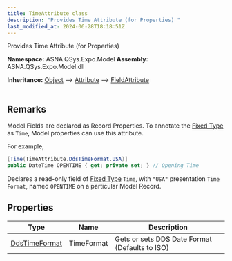 ```yaml
---
title: TimeAttribute class
description: "Provides Time Attribute (for Properties) "
last_modified_at: 2024-06-28T18:18:51Z
---
```


Provides Time Attribute (for Properties)

**Namespace:** ASNA.QSys.Expo.Model
**Assembly:** ASNA.QSys.Expo.Model.dll

**Inheritance:** [Object](https://docs.microsoft.com/en-us/dotnet/api/system.object) --> [Attribute](https://docs.microsoft.com/en-us/dotnet/api/system.attribute) --> [FieldAttribute](/reference/expo/qsys-expo-model/field-attribute.html)
<br>
<br>

## Remarks

Model Fields are declared as Record Properties. To annotate the [Fixed Type](/concepts/program-structure/qsys-fixedtypes.html) as `Time`, Model properties can use this attribute.

For example,

```cs
[Time(TimeAttribute.DdsTimeFormat.USA)]
public DateTime OPENTIME { get; private set; } // Opening Time
```

Declares a read-only field of [Fixed Type](/concepts/program-structure/qsys-fixedtypes.html) `Time`, with `"USA"` presentation `Time Format`, named `OPENTIME` on a particular Model Record.

## Properties

| Type | Name | Description
| --- | --- | --- 
| [DdsTimeFormat](/reference/expo/qsys-expo-model/dds-time-format.html) | TimeFormat | Gets or sets DDS Date Format (Defaults to ISO) |
